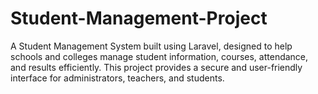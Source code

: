 # Student-Management-Project
A Student Management System built using Laravel, designed to help schools and colleges manage student information, courses, attendance, and results efficiently. This project provides a secure and user-friendly interface for administrators, teachers, and students.
